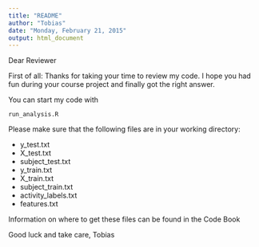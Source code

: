 ```yaml
---
title: "README"
author: "Tobias"
date: "Monday, February 21, 2015"
output: html_document
---
```


Dear Reviewer

First of all: Thanks for taking your time to review my code.
I hope you had fun during your course project and finally got the right answer.

You can start my code with

```
run_analysis.R
```

Please make sure that the following files are in your working directory:
* y_test.txt
* X_test.txt
* subject_test.txt
* y_train.txt
* X_train.txt
* subject_train.txt
* activity_labels.txt
* features.txt

Information on where to get these files can be found in the Code Book

Good luck and take care, Tobias
